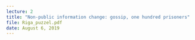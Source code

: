 ```yaml
---
lecture: 2
title: "Non-public information change: gossip, one hundred prisoners"
file: Riga_puzzel.pdf
date: August 6, 2019
---
```

